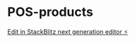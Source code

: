 # POS-products

[Edit in StackBlitz next generation editor ⚡️](https://stackblitz.com/~/github.com/KilonKone/POS-products)